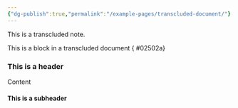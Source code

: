 ```yaml
---
{"dg-publish":true,"permalink":"/example-pages/transcluded-document/"}
---
```


This is a transcluded note.


This is a block in a transcluded document
{ #02502a}



### This is a header
Content
#### This is a subheader